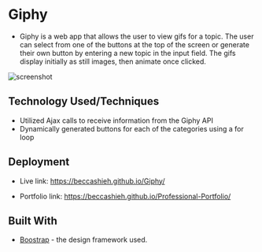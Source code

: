 # Giphy

* Giphy is a web app that allows the user to view gifs for a topic. The user can select from one of the buttons at the top of the screen or generate their own button by entering a new topic in the input field. The gifs display initially as still images, then animate once clicked. 

![screenshot](https://user-images.githubusercontent.com/47259793/56827289-65f64980-682c-11e9-8caf-500e598042da.PNG)


## Technology Used/Techniques

* Utilized Ajax calls to receive information from the Giphy API
* Dynamically generated buttons for each of the categories using a for loop 



## Deployment

* Live link: https://beccashieh.github.io/Giphy/

* Portfolio link: https://beccashieh.github.io/Professional-Portfolio/

## Built With

* [Boostrap](https://getbootstrap.com/docs/4.3/components/) - the design framework used. 


